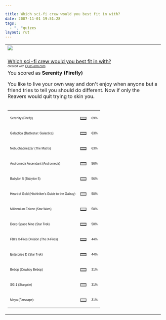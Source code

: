 ```yaml
---

title: Which sci-fi crew would you best fit in with?
date: 2007-11-01 19:51:28
tags:
  - ", "quizes
layout: rut
---
```


<table width="100%" border="0" cellpadding="0" cellspacing="0" class="tblBorderAll">
   <tr>
     <td><img src="http://quizfarm.com//images/1133592712Serenity.jpg" />
     </td>
   </tr>
   <tr><td><br /><a href="http://quizfarm.com/test.php?q_id=11856N">Which sci-fi crew would you best fit in with?</a><br /><font face='Arial' size='1'>created with <a href="http://quizfarm.com">QuizFarm.com</a></font></td></tr>
   <tr><td>You scored as <b>Serenity (Firefly)</b><p>You like to live your own way and don't enjoy when anyone but a friend tries to tell you should do different.  Now if only the Reavers would quit trying to skin you.<br /><br /></p>
         <table width='50%'><tr><td><p><font face='Arial' size='1'>Serenity (Firefly)</font></p></td><td>
         <table border='1' cellpadding='0' cellspacing='0' width='69' bgcolor='#dddddd'><tr><td></td></tr></table></td><td><font face='Arial' size='1'>69%</font></td></tr><tr><td><p><font face='Arial' size='1'>Galactica (Battlestar: Galactica)</font></p></td><td>
         <table border='1' cellpadding='0' cellspacing='0' width='63' bgcolor='#dddddd'><tr><td></td></tr></table></td><td><font face='Arial' size='1'>63%</font></td></tr><tr><td><p><font face='Arial' size='1'>Nebuchadnezzar (The Matrix)</font></p></td><td>
         <table border='1' cellpadding='0' cellspacing='0' width='63' bgcolor='#dddddd'><tr><td></td></tr></table></td><td><font face='Arial' size='1'>63%</font></td></tr><tr><td><p><font face='Arial' size='1'>Andromeda Ascendant (Andromeda)</font></p></td><td>
         <table border='1' cellpadding='0' cellspacing='0' width='56' bgcolor='#dddddd'><tr><td></td></tr></table></td><td><font face='Arial' size='1'>56%</font></td></tr><tr><td><p><font face='Arial' size='1'>Babylon 5 (Babylon 5)</font></p></td><td>
         <table border='1' cellpadding='0' cellspacing='0' width='56' bgcolor='#dddddd'><tr><td></td></tr></table></td><td><font face='Arial' size='1'>56%</font></td></tr><tr><td><p><font face='Arial' size='1'>Heart of Gold (Hitchhiker's Guide to the Galaxy)</font></p></td><td>
         <table border='1' cellpadding='0' cellspacing='0' width='50' bgcolor='#dddddd'><tr><td></td></tr></table></td><td><font face='Arial' size='1'>50%</font></td></tr><tr><td><p><font face='Arial' size='1'>Millennium Falcon (Star Wars)</font></p></td><td>
         <table border='1' cellpadding='0' cellspacing='0' width='50' bgcolor='#dddddd'><tr><td></td></tr></table></td><td><font face='Arial' size='1'>50%</font></td></tr><tr><td><p><font face='Arial' size='1'>Deep Space Nine (Star Trek)</font></p></td><td>
         <table border='1' cellpadding='0' cellspacing='0' width='50' bgcolor='#dddddd'><tr><td></td></tr></table></td><td><font face='Arial' size='1'>50%</font></td></tr><tr><td><p><font face='Arial' size='1'>FBI's X-Files Division (The X-Files)</font></p></td><td>
         <table border='1' cellpadding='0' cellspacing='0' width='44' bgcolor='#dddddd'><tr><td></td></tr></table></td><td><font face='Arial' size='1'>44%</font></td></tr><tr><td><p><font face='Arial' size='1'>Enterprise D (Star Trek)</font></p></td><td>
         <table border='1' cellpadding='0' cellspacing='0' width='44' bgcolor='#dddddd'><tr><td></td></tr></table></td><td><font face='Arial' size='1'>44%</font></td></tr><tr><td><p><font face='Arial' size='1'>Bebop (Cowboy Bebop)</font></p></td><td>
         <table border='1' cellpadding='0' cellspacing='0' width='31' bgcolor='#dddddd'><tr><td></td></tr></table></td><td><font face='Arial' size='1'>31%</font></td></tr><tr><td><p><font face='Arial' size='1'>SG-1 (Stargate)</font></p></td><td>
         <table border='1' cellpadding='0' cellspacing='0' width='31' bgcolor='#dddddd'><tr><td></td></tr></table></td><td><font face='Arial' size='1'>31%</font></td></tr><tr><td><p><font face='Arial' size='1'>Moya (Farscape)</font></p></td><td>
         <table border='1' cellpadding='0' cellspacing='0' width='31' bgcolor='#dddddd'><tr><td></td></tr></table></td><td><font face='Arial' size='1'>31%</font></td></tr></table>
   </td></tr>
</table>

